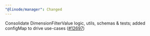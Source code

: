 ```yaml
---
"@linode/manager": Changed
---
```


Consolidate DimensionFilterValue logic, utils, schemas & tests; added configMap to drive use-cases ([#12697](https://github.com/linode/manager/pull/12697))
